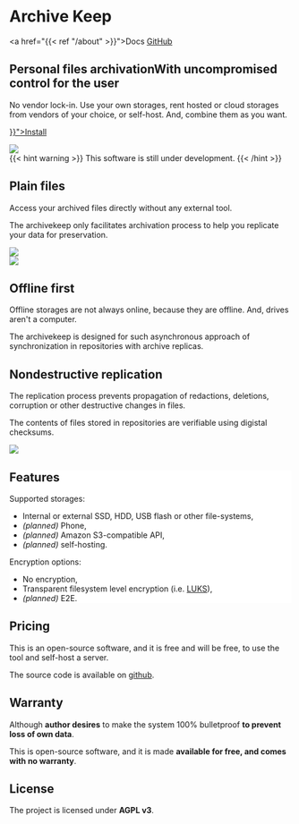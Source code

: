 ---
---

<div class="header">

<h1>Archive Keep</h1>

<a href="{{< ref "/about" >}}">Docs</a>
[GitHub](https://github.com/archivekeep/archivekeep)

</div>

<div class="main-display-container">
    <div class="main-display-inner-container">
        <div class="text">
            <h2>Personal files archivation<span class="sub">With uncompromised control for the user</span></h2>
            <p>No vendor lock-in. Use your own storages, rent hosted or cloud storages from vendors of your choice, or self-host. And, combine them as you want.</p>
            <p><a href="{{< ref "/install" >}}">Install</a></p>
        </div>
        <div class="other">
        <img src="/generated_screenshots/main-window.png" />
        </div>
    </div>

<div>
{{< hint warning >}}
This software is still under development.
{{< /hint >}}
</div>
</div>


<div class="sub-display-container">
<div class="sub-display-inner-container">
<div class="text">

## Plain files

Access your archived files directly without any external tool.

The archivekeep only facilitates archivation process to help you replicate your data for preservation.
</div>
<div class="other small">
<img src="/generated_screenshots/dialogs/add-and-push/example.png" />
</div>
</div>
<div class="sub-display-inner-container">
<div class="other small">
<img src="/generated_screenshots/dialogs/sync/upload-example.png" />
</div>
<div class="text">

## Offline first

<p>Offline storages are not always online, because they are offline. And, drives aren't a computer.</p>
<p>The archivekeep is designed for such asynchronous approach of synchronization in repositories with archive replicas.</p>

</div>
</div>
<div class="sub-display-inner-container">
<div class="text">

## Nondestructive replication

The replication process prevents propagation of redactions, deletions, corruption or other destructive changes in files.

The contents of files stored in repositories are verifiable using digistal checksums.
</div>
<div class="other small">
<img src="/generated_screenshots/dialogs/sync/download-example.png" />
</div>
</div>
</div>


<div class="sub-display-container" style="background: white">
<div class="sub-display-inner-container">
<div class="text" style="flex: 3 0 0">

## Features

Supported storages:

- Internal or external SSD, HDD, USB flash or other file-systems,
- _(planned)_ Phone,
- _(planned)_ Amazon S3-compatible API, 
- _(planned)_ self-hosting.

Encryption options:

- No encryption,
- Transparent filesystem level encryption (i.e. [LUKS]),
- _(planned)_ E2E.
</div>
<div class="other">
</div>
</div>
</div>


<div class="three-col-section">
<div><div>

## Pricing

This is an open-source software, and it is free and will be free, to use the tool and self-host a server.

The source code is available on [github](https://github.com/archivekeep/archivekeep).


</div></div>
<div><div>

## Warranty

Although **author desires** to make the system 100% bulletproof **to prevent loss of own data**.

This is open-source software, and it is made **available for free, and comes with no warranty**.

</div></div>
<div><div>

## License

The project is licensed under **AGPL v3**.

</div></div>
</div>

[LUKS]: https://en.wikipedia.org/wiki/Linux_Unified_Key_Setup
